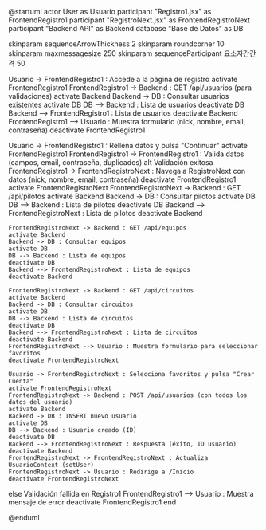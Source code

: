 @startuml
actor User as Usuario
participant "Registro1.jsx" as FrontendRegistro1
participant "RegistroNext.jsx" as FrontendRegistroNext
participant "Backend API" as Backend
database "Base de Datos" as DB

skinparam sequenceArrowThickness 2
skinparam roundcorner 10
skinparam maxmessagesize 250
skinparam sequenceParticipant 요소자간간격 50

Usuario -> FrontendRegistro1 : Accede a la página de registro
activate FrontendRegistro1
FrontendRegistro1 -> Backend : GET /api/usuarios (para validaciones)
activate Backend
Backend -> DB : Consultar usuarios existentes
activate DB
DB --> Backend : Lista de usuarios
deactivate DB
Backend --> FrontendRegistro1 : Lista de usuarios
deactivate Backend
FrontendRegistro1 --> Usuario : Muestra formulario (nick, nombre, email, contraseña)
deactivate FrontendRegistro1

Usuario -> FrontendRegistro1 : Rellena datos y pulsa "Continuar"
activate FrontendRegistro1
FrontendRegistro1 -> FrontendRegistro1 : Valida datos (campos, email, contraseña, duplicados)
alt Validación exitosa
    FrontendRegistro1 -> FrontendRegistroNext : Navega a RegistroNext con datos (nick, nombre, email, contraseña)
    deactivate FrontendRegistro1
    activate FrontendRegistroNext
    FrontendRegistroNext -> Backend : GET /api/pilotos
    activate Backend
    Backend -> DB : Consultar pilotos
    activate DB
    DB --> Backend : Lista de pilotos
    deactivate DB
    Backend --> FrontendRegistroNext : Lista de pilotos
    deactivate Backend

    FrontendRegistroNext -> Backend : GET /api/equipos
    activate Backend
    Backend -> DB : Consultar equipos
    activate DB
    DB --> Backend : Lista de equipos
    deactivate DB
    Backend --> FrontendRegistroNext : Lista de equipos
    deactivate Backend

    FrontendRegistroNext -> Backend : GET /api/circuitos
    activate Backend
    Backend -> DB : Consultar circuitos
    activate DB
    DB --> Backend : Lista de circuitos
    deactivate DB
    Backend --> FrontendRegistroNext : Lista de circuitos
    deactivate Backend
    FrontendRegistroNext --> Usuario : Muestra formulario para seleccionar favoritos
    deactivate FrontendRegistroNext

    Usuario -> FrontendRegistroNext : Selecciona favoritos y pulsa "Crear Cuenta"
    activate FrontendRegistroNext
    FrontendRegistroNext -> Backend : POST /api/usuarios (con todos los datos del usuario)
    activate Backend
    Backend -> DB : INSERT nuevo usuario
    activate DB
    DB --> Backend : Usuario creado (ID)
    deactivate DB
    Backend --> FrontendRegistroNext : Respuesta (éxito, ID usuario)
    deactivate Backend
    FrontendRegistroNext -> FrontendRegistroNext : Actualiza UsuarioContext (setUser)
    FrontendRegistroNext -> Usuario : Redirige a /Inicio
    deactivate FrontendRegistroNext
else Validación fallida en Registro1
    FrontendRegistro1 --> Usuario : Muestra mensaje de error
    deactivate FrontendRegistro1
end

@enduml
